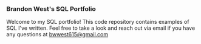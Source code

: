 ### Brandon West's SQL Portfolio

Welcome to my SQL portfolio! This code repository contains examples of SQL I've written. Feel free to take a look and reach out via email if you have any questions at bwwest615@gmail.com
